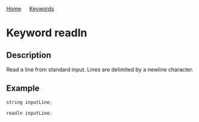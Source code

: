 [Home](https://github.com/puckowski/concert7/blob/master/) <span>&emsp;</span> [Keywords](https://github.com/puckowski/concert7/blob/master/keywords.md)

# Keyword readln

## Description

Read a line from standard input. Lines are delimited by a newline character.

## Example

```cpp
string inputLine;

readln inputLine;
```
